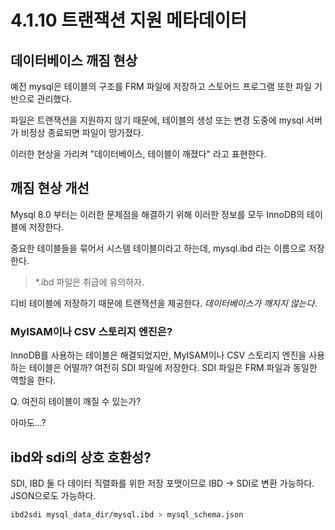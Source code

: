# 4.1.10 트랜잭션 지원 메타데이터

## 데이터베이스 깨짐 현상

예전 mysql은 테이블의 구조를 FRM 파일에 저장하고 스토어드 프로그램 또한 파일 기반으로 관리했다.

파일은 트랜잭션을 지원하지 않기 때문에, 테이블의 생성 또는 변경 도중에 mysql 서버가 비정상 종료되면 파일이 망가졌다.

이러한 현상을 가리켜 "데이터베이스, 테이블이 깨졌다" 라고 표현한다.

## 깨짐 현상 개선

Mysql 8.0 부터는 이러한 문제점을 해결하기 위해 이러한 정보를 모두 InnoDB의 테이블에 저장한다.

중요한 테이블들을 묶어서 시스템 테이블이라고 하는데, mysql.ibd 라는 이름으로 저장한다.

> *.ibd 파일은 취급에 유의하자.

디비 테이블에 저장하기 때문에 트랜잭션을 제공한다. *데이터베이스가 깨지지 않는다*.

### MyISAM이나 CSV 스토리지 엔진은?

InnoDB를 사용하는 테이블은 해결되었지만, MyISAM이나 CSV 스토리지 엔진을 사용하는 테이블은 어떨까?
여전히 SDI 파일에 저장한다. SDI 파일은 FRM 파일과 동일한 역할을 한다.

Q. 여전히 테이블이 깨질 수 있는가?

아마도...?

## ibd와 sdi의 상호 호환성?

SDI, IBD 둘 다 데이터 직렬화를 위한 저장 포맷이므로 IBD -> SDI로 변환 가능하다.
JSON으로도 가능하다.

```bash
ibd2sdi mysql_data_dir/mysql.ibd > mysql_schema.json
```
